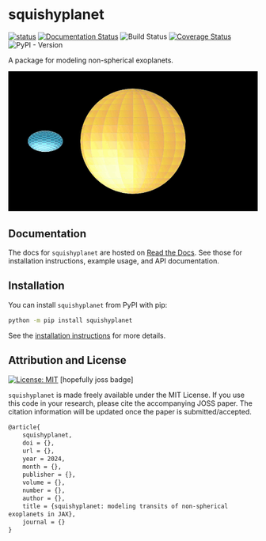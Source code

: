 # squishyplanet

[![status](https://joss.theoj.org/papers/2b62acea4e4d6c0de73309184861d1e9/status.svg)](https://joss.theoj.org/papers/2b62acea4e4d6c0de73309184861d1e9)
[![Documentation Status](https://readthedocs.org/projects/squishyplanet/badge/?version=latest)](https://squishyplanet.readthedocs.io/en/latest/?badge=latest)
![Build Status](https://github.com/ben-cassese/squishyplanet/actions/workflows/tests.yml/badge.svg)
[![Coverage Status](https://coveralls.io/repos/github/ben-cassese/squishyplanet/badge.svg?branch=main&service=github)](https://coveralls.io/github/ben-cassese/squishyplanet?branch=main)
![PyPI - Version](https://img.shields.io/pypi/v/squishyplanet)

A package for modeling non-spherical exoplanets.

![image](docs/_static/media/videos/_static/480p15/Banner_ManimCE_v0.17.3.gif)

## Documentation

The docs for ``squishyplanet`` are hosted on [Read the Docs](https://squishyplanet.readthedocs.io/en/latest/). See those for installation instructions, example usage, and API documentation.

## Installation

You can install ``squishyplanet`` from PyPI with pip:

```bash
python -m pip install squishyplanet
```

See the [installation instructions](https://squishyplanet.readthedocs.io/en/latest/installation.html) for more details.

## Attribution and License

 [![License: MIT](https://img.shields.io/badge/License-MIT-blue.svg)](https://opensource.org/licenses/MIT)
[hopefully joss badge]

``squishyplanet`` is made freely available under the MIT License. If you use this code in your research, please cite the accompanying JOSS paper. The citation information will be updated once the paper is submitted/accepted.

```
@article{
    squishyplanet,
    doi = {},
    url = {},
    year = 2024,
    month = {},
    publisher = {},
    volume = {},
    number = {},
    author = {},
    title = {squishyplanet: modeling transits of non-spherical exoplanets in JAX},
    journal = {}
}
```